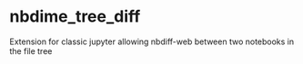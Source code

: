 # nbdime_tree_diff
Extension for classic jupyter allowing nbdiff-web between two notebooks in the file tree
